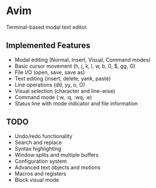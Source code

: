# Avim

Terminal-based modal text editor.

## Implemented Features

- Modal editing (Normal, Insert, Visual, Command modes)
- Basic cursor movement (h, j, k, l, w, b, 0, $, gg, G)
- File I/O (open, save, save as)
- Text editing (insert, delete, yank, paste)
- Line operations (dd, yy, o, O)
- Visual selection (character and line-wise)
- Command mode (:w, :q, :wq, :e)
- Status line with mode indicator and file information

## TODO

- Undo/redo functionality
- Search and replace
- Syntax highlighting
- Window splits and multiple buffers
- Configuration system
- Advanced text objects and motions
- Macros and registers
- Block visual mode
